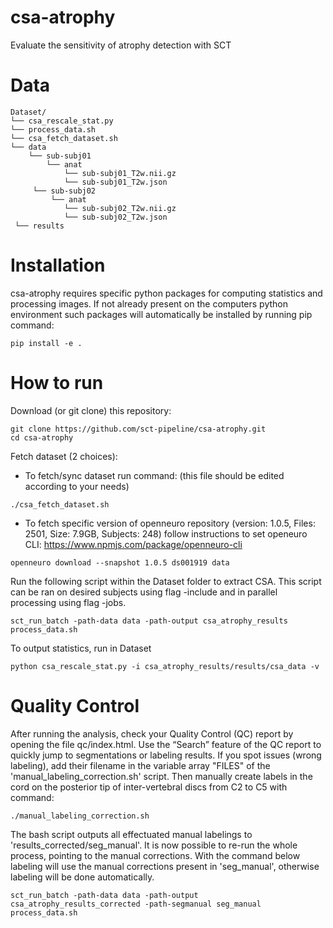 # csa-atrophy
Evaluate the sensitivity of atrophy detection with SCT

# Data
~~~
Dataset/
└── csa_rescale_stat.py
└── process_data.sh
└── csa_fetch_dataset.sh
└── data
    └── sub-subj01
        └── anat
            └── sub-subj01_T2w.nii.gz
            └── sub-subj01_T2w.json
     └── sub-subj02
         └── anat
            └── sub-subj02_T2w.nii.gz
            └── sub-subj02_T2w.json
 └── results

~~~
# Installation
csa-atrophy requires specific python packages for computing statistics and processing images. If not already present on the computers python environment such packages will automatically be installed by running pip command:
~~~
pip install -e .
~~~
# How to run
Download (or git clone) this repository:
~~~
git clone https://github.com/sct-pipeline/csa-atrophy.git
cd csa-atrophy
~~~
Fetch dataset (2 choices):
  - To fetch/sync dataset run command: (this file should be edited according to your needs)
  ~~~
  ./csa_fetch_dataset.sh
  ~~~
  - To fetch specific version of openneuro repository (version: 1.0.5, Files: 2501, Size: 7.9GB, Subjects: 248) follow instructions to set openeuro CLI: https://www.npmjs.com/package/openneuro-cli
  ~~~
  openneuro download --snapshot 1.0.5 ds001919 data
  ~~~
Run the following script within the Dataset folder to extract CSA. This script can be ran on desired subjects using flag -include and in parallel processing using flag -jobs.
~~~
sct_run_batch -path-data data -path-output csa_atrophy_results process_data.sh
~~~
To output statistics, run in Dataset
~~~
python csa_rescale_stat.py -i csa_atrophy_results/results/csa_data -v
~~~

# Quality Control

After running the analysis, check your Quality Control (QC) report by opening the file qc/index.html. Use the “Search” feature of the QC report to quickly jump to segmentations or labeling results. If you spot issues (wrong labeling), add their filename in the variable array "FILES" of the 'manual_labeling_correction.sh' script. Then manually create labels in the cord on the posterior tip of inter-vertebral discs from C2 to C5 with command:
~~~
./manual_labeling_correction.sh
~~~
The bash script outputs all effectuated manual labelings to 'results_corrected/seg_manual'.
It is now possible to re-run the whole process, pointing to the manual corrections. With the command below labeling will use the manual corrections present in 'seg_manual', otherwise labeling will be done automatically.
~~~
sct_run_batch -path-data data -path-output csa_atrophy_results_corrected -path-segmanual seg_manual process_data.sh
~~~
